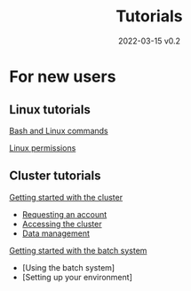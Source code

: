 <h1 align="center">Tutorials</h1>
<p align="center">2022-03-15 v0.2</p>

# For new users

## Linux tutorials

[Bash and Linux commands](https://scicomp.ethz.ch/wiki/Linux_command_line)

[Linux permissions](https://scicomp.ethz.ch/wiki/Linux_permissions)

## Cluster tutorials

[Getting started with the cluster](https://git.cvgl.lab/Cluster_User_Group/cluster-user-guide/wiki/Getting_started)
- [Requesting an account](https://git.cvgl.lab/Cluster_User_Group/cluster-user-guide/wiki/Getting_started#requesting-accounts)
- [Accessing the cluster](https://git.cvgl.lab/Cluster_User_Group/cluster-user-guide/wiki/Getting_started#accessing-the-cluster)
- [Data management](https://git.cvgl.lab/Cluster_User_Group/cluster-user-guide/wiki/Getting_started#data-management)

[Getting started with the batch system](https://git.cvgl.lab/Cluster_User_Group/cluster-user-guide/wiki/Determined_AI_User_Guide)
- [Using the batch system]
- [Setting up your environment]